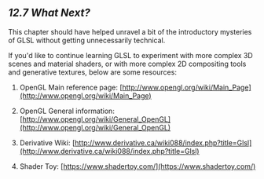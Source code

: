 
## *12.7 What Next?*

This chapter should have helped unravel a bit of the introductory mysteries of GLSL without getting unnecessarily technical.

If you'd like to continue learning GLSL to experiment with more complex 3D scenes and material shaders, or with more complex 2D compositing tools and generative textures, below are some resources:

1. OpenGL Main reference page: [http://www.opengl.org/wiki/Main_Page](http://www.opengl.org/wiki/Main_Page)

1. OpenGL General information: [http://www.opengl.org/wiki/General_OpenGL](http://www.opengl.org/wiki/General_OpenGL)

1. Derivative Wiki: [http://www.derivative.ca/wiki088/index.php?title=Glsl](http://www.derivative.ca/wiki088/index.php?title=Glsl)

1. Shader Toy: [https://www.shadertoy.com/](https://www.shadertoy.com/)
